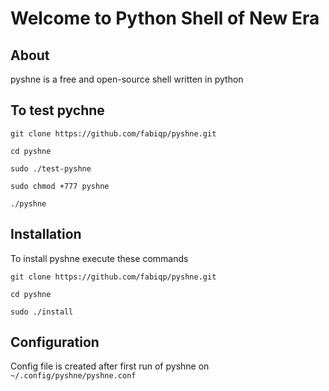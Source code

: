 # Welcome to Python Shell of New Era
## About
pyshne is a free and open-source shell written in python
## To test pychne
`git clone https://github.com/fabiqp/pyshne.git`

`cd pyshne`

`sudo ./test-pyshne`

`sudo chmod +777 pyshne`

`./pyshne`
## Installation
To install pyshne execute these commands

`git clone https://github.com/fabiqp/pyshne.git`

`cd pyshne`

`sudo ./install`

## Configuration
Config file is created after first run of pyshne on 
`~/.config/pyshne/pyshne.conf`

